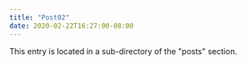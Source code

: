 ```yaml
---
title: "Post02"
date: 2020-02-22T16:27:00-08:00
---
```


This entry is located in a sub-directory of the "posts" section.
